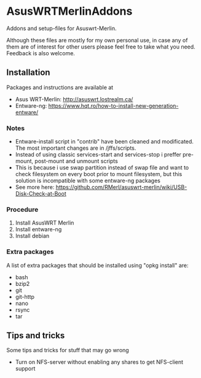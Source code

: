 # AsusWRTMerlinAddons
Addons and setup-files for Asuswrt-Merlin.

Although these files are mostly for my own personal use, in case any of them are of interest for other users please feel free to take what you need. Feedback is also welcome.

## Installation
Packages and instructions are available at 
* Asus WRT-Merlin:  http://asuswrt.lostrealm.ca/
* Entware-ng: https://www.hqt.ro/how-to-install-new-generation-entware/

### Notes
* Entware-install script in "contrib" have been cleaned and modificated. The most important changes are in /jffs/scripts.
* Instead of using classic services-start and services-stop i preffer pre-mount, post-mount and unmount scripts
* This is because i use swap partition instead of swap file and want to check filesystem on every boot prior to mount filesystem, but this solution is incompatible with some entware-ng packages
* See more here: https://github.com/RMerl/asuswrt-merlin/wiki/USB-Disk-Check-at-Boot

### Procedure 
  1. Install AsusWRT Merlin 
  2. Install entware-ng
  3. Install debian
  
### Extra packages 
A list of extra packages that should be installed using "opkg install" are:
* bash 
* bzip2 
* git 
* git-http 
* nano 
* rsync 
* tar 



## Tips and tricks
Some tips and tricks for stuff that may go wrong
* Turn on NFS-server without enabling any shares to get NFS-client support
